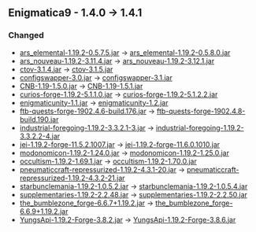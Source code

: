 ## Enigmatica9 - 1.4.0 -> 1.4.1

### Changed

  * [ars_elemental-1.19.2-0.5.7.5.jar](https://www.curseforge.com/minecraft/mc-mods/ars-elemental/files/4378328) -> [ars_elemental-1.19.2-0.5.8.0.jar](https://www.curseforge.com/minecraft/mc-mods/ars-elemental/files/4401516)
  * [ars_nouveau-1.19.2-3.11.4.jar](https://www.curseforge.com/minecraft/mc-mods/ars-nouveau/files/4391866) -> [ars_nouveau-1.19.2-3.12.1.jar](https://www.curseforge.com/minecraft/mc-mods/ars-nouveau/files/4398546)
  * [ctov-3.1.4.jar](https://www.curseforge.com/minecraft/mc-mods/choicetheorems-overhauled-village/files/4131787) -> [ctov-3.1.5.jar](https://www.curseforge.com/minecraft/mc-mods/choicetheorems-overhauled-village/files/4402579)
  * [configswapper-3.0.jar](https://www.curseforge.com/minecraft/mc-mods/config-swapper/files/3996376) -> [configswapper-3.1.jar](https://www.curseforge.com/minecraft/mc-mods/config-swapper/files/4401190)
  * [CNB-1.19-1.5.0.jar](https://www.curseforge.com/minecraft/mc-mods/creatures-and-beasts/files/4361312) -> [CNB-1.19-1.5.1.jar](https://www.curseforge.com/minecraft/mc-mods/creatures-and-beasts/files/4399579)
  * [curios-forge-1.19.2-5.1.1.0.jar](https://www.curseforge.com/minecraft/mc-mods/curios/files/3924518) -> [curios-forge-1.19.2-5.1.2.2.jar](https://www.curseforge.com/minecraft/mc-mods/curios/files/4398040)
  * [enigmaticunity-1.1.jar](https://www.curseforge.com/minecraft/mc-mods/enigmatic-unity/files/4359261) -> [enigmaticunity-1.2.jar](https://www.curseforge.com/minecraft/mc-mods/enigmatic-unity/files/4401202)
  * [ftb-quests-forge-1902.4.6-build.176.jar](https://www.curseforge.com/minecraft/mc-mods/ftb-quests-forge/files/4351564) -> [ftb-quests-forge-1902.4.8-build.190.jar](https://www.curseforge.com/minecraft/mc-mods/ftb-quests-forge/files/4398351)
  * [industrial-foregoing-1.19.2-3.3.2.1-3.jar](https://www.curseforge.com/minecraft/mc-mods/industrial-foregoing/files/4131914) -> [industrial-foregoing-1.19.2-3.3.2.2-4.jar](https://www.curseforge.com/minecraft/mc-mods/industrial-foregoing/files/4401699)
  * [jei-1.19.2-forge-11.5.2.1007.jar](https://www.curseforge.com/minecraft/mc-mods/jei/files/4354615) -> [jei-1.19.2-forge-11.6.0.1010.jar](https://www.curseforge.com/minecraft/mc-mods/jei/files/4397270)
  * [modonomicon-1.19.2-1.24.0.jar](https://www.curseforge.com/minecraft/mc-mods/modonomicon/files/4393527) -> [modonomicon-1.19.2-1.25.0.jar](https://www.curseforge.com/minecraft/mc-mods/modonomicon/files/4401275)
  * [occultism-1.19.2-1.69.1.jar](https://www.curseforge.com/minecraft/mc-mods/occultism/files/4386613) -> [occultism-1.19.2-1.70.0.jar](https://www.curseforge.com/minecraft/mc-mods/occultism/files/4399688)
  * [pneumaticcraft-repressurized-1.19.2-4.3.1-20.jar](https://www.curseforge.com/minecraft/mc-mods/pneumaticcraft-repressurized/files/4395869) -> [pneumaticcraft-repressurized-1.19.2-4.3.2-21.jar](https://www.curseforge.com/minecraft/mc-mods/pneumaticcraft-repressurized/files/4402639)
  * [starbunclemania-1.19.2-1.0.5.2.jar](https://www.curseforge.com/minecraft/mc-mods/starbunclemania/files/4336122) -> [starbunclemania-1.19.2-1.0.5.4.jar](https://www.curseforge.com/minecraft/mc-mods/starbunclemania/files/4400524)
  * [supplementaries-1.19.2-2.2.48.jar](https://www.curseforge.com/minecraft/mc-mods/supplementaries/files/4395489) -> [supplementaries-1.19.2-2.2.50.jar](https://www.curseforge.com/minecraft/mc-mods/supplementaries/files/4398718)
  * [the_bumblezone_forge-6.6.7+1.19.2.jar](https://www.curseforge.com/minecraft/mc-mods/the-bumblezone-forge/files/4393713) -> [the_bumblezone_forge-6.6.9+1.19.2.jar](https://www.curseforge.com/minecraft/mc-mods/the-bumblezone-forge/files/4399981)
  * [YungsApi-1.19.2-Forge-3.8.2.jar](https://www.curseforge.com/minecraft/mc-mods/yungs-api/files/4035002) -> [YungsApi-1.19.2-Forge-3.8.6.jar](https://www.curseforge.com/minecraft/mc-mods/yungs-api/files/4400490)

